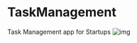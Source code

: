 # TaskManagement
Task Management app for Startups
![img](http://rajyaseva.in/images/rajyaseva_logo.gif)
